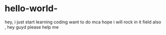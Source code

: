 # hello-world-
hey, i just start learning coding want to do mca hope i will rock in it field also , hey  guyd please help me 
